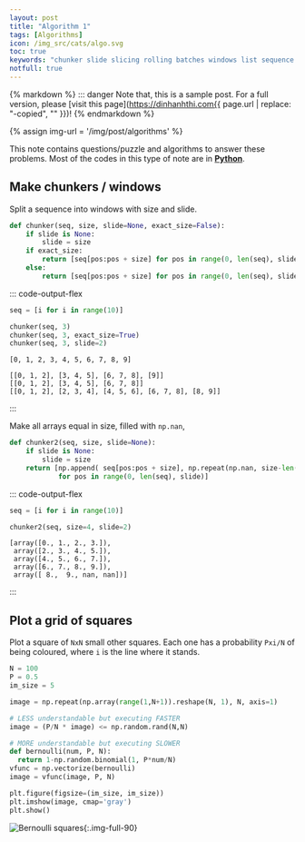 ```yaml
---
layout: post
title: "Algorithm 1"
tags: [Algorithms]
icon: /img_src/cats/algo.svg
toc: true
keywords: "chunker slide slicing rolling batches windows list sequence split imshow plot true false grid squares bernoulli distribution algorithm python"
notfull: true
---
```


{% markdown %}
::: danger
Note that, this is a sample post. For a full version, please [visit this page](https://dinhanhthi.com{{ page.url | replace: "-copied", "" }})!
{% endmarkdown %}

{% assign img-url = '/img/post/algorithms' %}

This note contains questions/puzzle and algorithms to answer these problems. Most of the codes in this type of note are in [**Python**](/notes#python).

## Make chunkers / windows

Split a sequence into windows with size and slide.

~~~ python
def chunker(seq, size, slide=None, exact_size=False):
    if slide is None:
        slide = size
    if exact_size:
        return [seq[pos:pos + size] for pos in range(0, len(seq), slide) if len(seq[pos:pos + size]) == size]
    else:
        return [seq[pos:pos + size] for pos in range(0, len(seq), slide)]
~~~

::: code-output-flex
~~~ python
seq = [i for i in range(10)]

chunker(seq, 3)
chunker(seq, 3, exact_size=True)
chunker(seq, 3, slide=2)
~~~

~~~
[0, 1, 2, 3, 4, 5, 6, 7, 8, 9]

[[0, 1, 2], [3, 4, 5], [6, 7, 8], [9]]
[[0, 1, 2], [3, 4, 5], [6, 7, 8]]
[[0, 1, 2], [2, 3, 4], [4, 5, 6], [6, 7, 8], [8, 9]]
~~~
:::

Make all arrays equal in size, filled with `np.nan`,

~~~ python
def chunker2(seq, size, slide=None):
    if slide is None:
        slide = size
    return [np.append( seq[pos:pos + size], np.repeat(np.nan, size-len(seq[pos:pos + size])) )
            for pos in range(0, len(seq), slide)]
~~~

::: code-output-flex
~~~ python
seq = [i for i in range(10)]

chunker2(seq, size=4, slide=2)
~~~

~~~
[array([0., 1., 2., 3.]),
 array([2., 3., 4., 5.]),
 array([4., 5., 6., 7.]),
 array([6., 7., 8., 9.]),
 array([ 8.,  9., nan, nan])]
~~~
:::

## Plot a grid of squares

Plot a square of `NxN` small other squares. Each one has a probability `Pxi/N` of being coloured, where `i` is the line where it stands.

<div class="col-2-equal">

~~~ python
N = 100
P = 0.5
im_size = 5

image = np.repeat(np.array(range(1,N+1)).reshape(N, 1), N, axis=1)

# LESS understandable but executing FASTER
image = (P/N * image) <= np.random.rand(N,N)

# MORE understandable but executing SLOWER
def bernoulli(num, P, N):
  return 1-np.random.binomial(1, P*num/N)
vfunc = np.vectorize(bernoulli)
image = vfunc(image, P, N)

plt.figure(figsize=(im_size, im_size))
plt.imshow(image, cmap='gray')
plt.show()
~~~
![Bernoulli squares]({{img-url}}/bernoulli-squares.png){:.img-full-90}
</div>